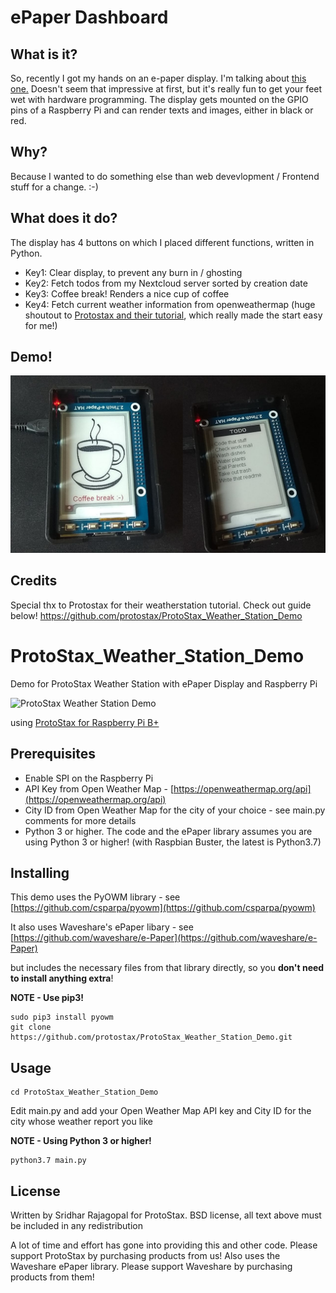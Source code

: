 # ePaper Dashboard

## What is it?

So, recently I got my hands on an e-paper display. I'm talking about [this one.](https://www.waveshare.com/wiki/2.7inch_e-Paper_HAT_(B))
Doesn't seem that impressive at first, but it's really fun to get your feet wet with hardware programming. The display gets
mounted on the GPIO pins of a Raspberry Pi and can render texts and images, either in black or red.

## Why?

Because I wanted to do something else than web devevlopment / Frontend stuff for a change. :-)

## What does it do?

The display has 4 buttons on which I placed different functions, written in Python.

- Key1: Clear display, to prevent any burn in / ghosting
- Key2: Fetch todos from my Nextcloud server sorted by creation date
- Key3: Coffee break! Renders a nice cup of coffee
- Key4: Fetch current weather information from openweathermap (huge shoutout to [Protostax and their tutorial](https://www.hackster.io/sridhar-rajagopal/weather-station-with-epaper-and-raspberry-pi-c26a70), which really made the start easy for me!)

## Demo!

![demo_img](/img/demo.png)

## Credits

Special thx to Protostax for their weatherstation tutorial. Check out guide below!
https://github.com/protostax/ProtoStax_Weather_Station_Demo

# ProtoStax_Weather_Station_Demo
Demo for ProtoStax Weather Station with ePaper Display and Raspberry Pi

![ProtoStax Weather Station Demo](ProtoStax_Weather_Station_Demo.jpg)

using [ProtoStax for Raspberry Pi B+](https://www.protostax.com/products/protostax-for-raspberry-pi-b)

## Prerequisites

* Enable SPI on the Raspberry Pi
* API Key from Open Weather Map  - [https://openweathermap.org/api](https://openweathermap.org/api)
* City ID from Open Weather Map for the city of your choice - see
main.py comments for more details
* Python 3 or higher. The code and the ePaper library assumes you are
  using Python 3 or higher! (with Raspbian Buster, the latest is
  Python3.7) 

## Installing

This demo uses the PyOWM library - see
[https://github.com/csparpa/pyowm](https://github.com/csparpa/pyowm)

It also uses Waveshare's ePaper libary - see
[https://github.com/waveshare/e-Paper](https://github.com/waveshare/e-Paper)

but includes the necessary files from that library directly, so you
**don't need to install anything extra**!

**NOTE - Use pip3!**

```
sudo pip3 install pyowm
git clone https://github.com/protostax/ProtoStax_Weather_Station_Demo.git
```

## Usage

```
cd ProtoStax_Weather_Station_Demo
```

Edit main.py and add your Open Weather Map API key and City ID for the
city whose weather report you like

**NOTE - Using Python 3 or higher!**

```
python3.7 main.py
```

## License

Written by Sridhar Rajagopal for ProtoStax. BSD license, all text above must be included in any redistribution

A lot of time and effort has gone into providing this and other code. Please support ProtoStax by purchasing products from us!
Also uses the Waveshare ePaper library. Please support Waveshare by purchasing products from them!


